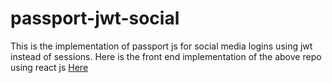 # passport-jwt-social
This is the implementation of passport js for social media logins using jwt instead of sessions.
Here is the front end implementation of the above repo using react js
<a href="https://github.com/RajThapa7/passport-jwt-social-front-end" target="_blank">Here</a>
